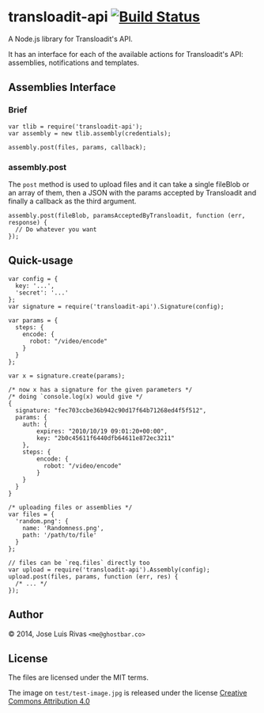 transloadit-api [![Build Status](https://secure.travis-ci.org/ghostbar/transloadit-api.png)](http://travis-ci.org/ghostbar/transloadit-api)
===============

A Node.js library for Transloadit's API.

It has an interface for each of the available actions for Transloadit's API: assemblies, notifications and templates.

Assemblies Interface
--------------------

### Brief

    var tlib = require('transloadit-api');
    var assembly = new tlib.assembly(credentials);

    assembly.post(files, params, callback);

### assembly.post

The `post` method is used to upload files and it can take a single fileBlob or an array of them, then a JSON with the params accepted by Transloadit and finally a callback as the third argument.

    assembly.post(fileBlob, paramsAcceptedByTransloadit, function (err, response) {
      // Do whatever you want
    });

Quick-usage
-----------

    var config = {
      key: '...',
      'secret': '...'
    };
    var signature = require('transloadit-api').Signature(config);

    var params = {
      steps: {
        encode: {
          robot: "/video/encode"
        }
      }
    };

    var x = signature.create(params);

    /* now x has a signature for the given parameters */
    /* doing `console.log(x) would give */
    {
      signature: "fec703ccbe36b942c90d17f64b71268ed4f5f512",
      params: {
        auth: {
            expires: "2010/10/19 09:01:20+00:00",
            key: "2b0c45611f6440dfb64611e872ec3211"
        },
        steps: {
            encode: {
              robot: "/video/encode"
            }
        }
      }
    }

    /* uploading files or assemblies */
    var files = {
      'random.png': {
        name: 'Randomness.png',
        path: '/path/to/file'
      }
    };

    // files can be `req.files` directly too
    var upload = require('transloadit-api').Assembly(config);
    upload.post(files, params, function (err, res) {
      /* ... */
    });


Author
------
© 2014, Jose Luis Rivas `<me@ghostbar.co>`

License
-------
The files are licensed under the MIT terms.

The image on `test/test-image.jpg` is released under the license [Creative Commons Attribution 4.0](http://creativecommons.org/licenses/by/4.0/)
